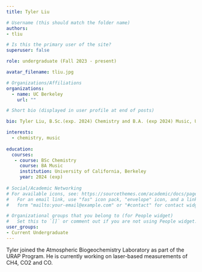 ```yaml
---
title: Tyler Liu

# Username (this should match the folder name)
authors:
- tliu

# Is this the primary user of the site?
superuser: false

role: undergraduate (Fall 2023 - present)

avatar_filename: tliu.jpg

# Organizations/Affiliations
organizations:
  - name: UC Berkeley
    url: ""

# Short bio (displayed in user profile at end of posts)

bio: Tyler Liu, B.Sc.(exp. 2024) Chemistry and B.A. (exp 2024) Music, University of California at Berkeley. URAP researcher in Atmospheric Biogeochemistry Lab (Sept 2023- present).   

interests:
  - chemistry, music
  
education:
  courses:
   - course: BSc Chemistry
     course: BA Music
     institution: University of California, Berkeley
     year: 2024 (exp)
      
# Social/Academic Networking
# For available icons, see: https://sourcethemes.com/academic/docs/page-builder/#icons
#   For an email link, use "fas" icon pack, "envelope" icon, and a link in the
#   form "mailto:your-email@example.com" or "#contact" for contact widget.

# Organizational groups that you belong to (for People widget)
#   Set this to `[]` or comment out if you are not using People widget.
user_groups:
- Current Undergraduate
---
```


Tyler joined the Atmospheric Biogeochemistry Laboratory as part of the URAP Program.  He is currently working on laser-based measurements of CH4, CO2 and CO.  

